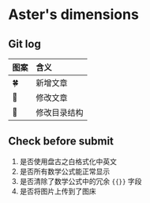 # Aster's dimensions


## Git log

| 图案 | 含义         |
| :--- | :----------- |
| 🍀   | 新增文章     |
| 🌸   | 修改文章     |
| 🍁   | 修改目录结构 |

## Check before submit

1. 是否使用盘古之白格式化中英文
2. 是否所有数学公式能正常显示
3. 是否清除了数学公式中的冗余 `{{}}` 字段
4. 是否将图片上传到了图床